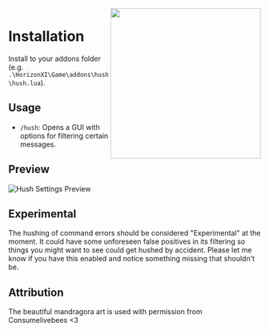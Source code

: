 <img align="right" height="300px" src="https://github.com/clanofartisans/ashita-hush/raw/main/mandy_yell.png">

# Installation
Install to your addons folder (e.g. `.\HorizonXI\Game\addons\hush\hush.lua`).

## Usage
* `/hush`: Opens a GUI with options for filtering certain messages.

## Preview
![Hush Settings Preview](https://github.com/clanofartisans/ashita-hush/raw/main/settings.png)

## Experimental
The hushing of command errors should be considered "Experimental" at the moment. It could have some unforeseen false positives in its filtering so things you might want to see could get hushed by accident. Please let me know if you have this enabled and notice something missing that shouldn't be.

## Attribution
The beautiful mandragora art is used with permission from Consumelivebees <3